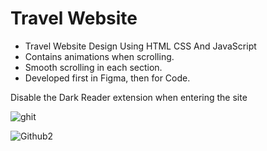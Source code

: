 <h1>Travel Website</h1>
<ul>
  <li>Travel Website Design Using HTML CSS And JavaScript</li>
  <li>Contains animations when scrolling.</li>
  <li>Smooth scrolling in each section.</li>
  <li>Developed first in Figma, then for Code.</li>
</ul>
Disable the Dark Reader extension when entering the site

![ghit](https://github.com/user-attachments/assets/9775c320-a5d3-44d1-b890-b815a5bb4e2a)

![Github2](https://github.com/user-attachments/assets/211ac369-bf3c-42d3-9c0a-b32492570363)
